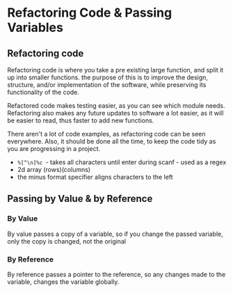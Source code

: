 # Refactoring Code & Passing Variables

## Refactoring code

Refactoring code is where you take a pre existing large function, and split it up into smaller functions. the purpose of this is to improve the design, structure, and/or implementation of the software, while preserving its functionality of the code. 

Refactored code makes testing easier, as you can see which module needs. Refactoring also makes any future updates to software a lot easier, as it will be easier to read, thus faster to add new functions.

There aren't a lot of code examples, as refactoring code can be seen everywhere. Also, it should be done all the time, to keep the code tidy as you are progressing in a project.

* `%[^\n]%c `- takes all characters until enter during scanf - used as a regex
* 2d array (rows)(columns)
* the minus format specifier aligns characters to the left

## Passing by Value & by Reference

### By Value

By value passes a copy of a variable, so if you change the passed variable, only the copy is changed, not the original

### By Reference

By reference passes a pointer to the reference, so any changes made to the variable, changes the variable globally.
